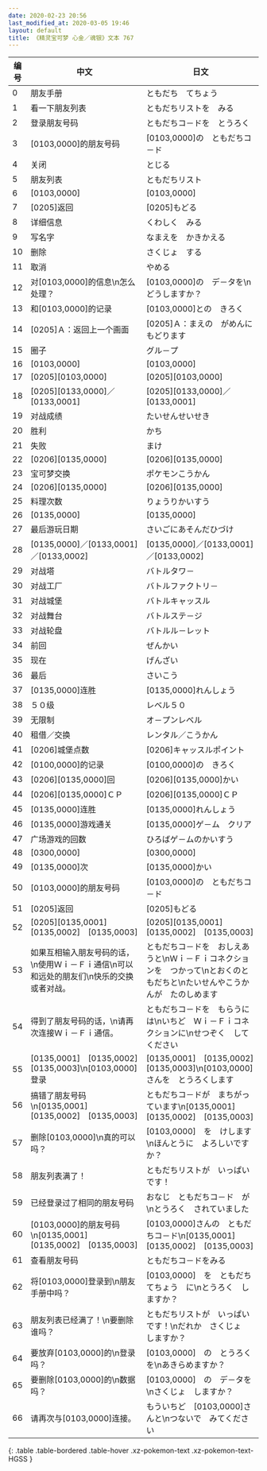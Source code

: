 ```yaml
---
date: 2020-02-23 20:56
last_modified_at: 2020-03-05 19:46
layout: default
title: 《精灵宝可梦 心金／魂银》文本 767
---
```

| 编号 | 中文 | 日文 |
| ---- | ---- | ---- |
| 0 | 朋友手册 | ともだち　てちょう |
| 1 | 看一下朋友列表 | ともだちリストを　みる |
| 2 | 登录朋友号码 | ともだちコ－ドを　とうろく |
| 3 | [0103,0000]的朋友号码 | [0103,0000]の　ともだちコ－ド |
| 4 | 关闭 | とじる |
| 5 | 朋友列表 | ともだちリスト |
| 6 | [0103,0000] | [0103,0000] |
| 7 | [0205]返回 | [0205]もどる |
| 8 | 详细信息 | くわしく　みる |
| 9 | 写名字 | なまえを　かきかえる |
| 10 | 删除 | さくじょ　する |
| 11 | 取消 | やめる |
| 12 | 对[0103,0000]的信息\n怎么处理？ | [0103,0000]の　デ－タを\nどうしますか？ |
| 13 | 和[0103,0000]的记录 | [0103,0000]との　きろく |
| 14 | [0205]Ａ：返回上一个画面 | [0205]Ａ：まえの　がめんに　もどります |
| 15 | 圈子 | グル－プ |
| 16 | [0103,0000] | [0103,0000] |
| 17 | [0205][0103,0000] | [0205][0103,0000] |
| 18 | [0205][0133,0000]／[0133,0001] | [0205][0133,0000]／[0133,0001] |
| 19 | 对战成绩 | たいせんせいせき |
| 20 | 胜利 | かち |
| 21 | 失败 | まけ |
| 22 | [0206][0135,0000] | [0206][0135,0000] |
| 23 | 宝可梦交换 | ポケモンこうかん |
| 24 | [0206][0135,0000] | [0206][0135,0000] |
| 25 | 料理次数 | りょうりかいすう |
| 26 | [0135,0000] | [0135,0000] |
| 27 | 最后游玩日期 | さいごにあそんだひづけ |
| 28 | [0135,0000]／[0133,0001]／[0133,0002] | [0135,0000]／[0133,0001]／[0133,0002] |
| 29 | 对战塔 | バトルタワ－ |
| 30 | 对战工厂 | バトルファクトリ－ |
| 31 | 对战城堡 | バトルキャッスル |
| 32 | 对战舞台 | バトルステ－ジ |
| 33 | 对战轮盘 | バトルル－レット |
| 34 | 前回 | ぜんかい |
| 35 | 现在 | げんざい |
| 36 | 最后 | さいこう |
| 37 | [0135,0000]连胜 | [0135,0000]れんしょう |
| 38 | ５０级 | レベル５０ |
| 39 | 无限制 | オ－プンレベル |
| 40 | 租借／交换 | レンタル／こうかん |
| 41 | [0206]城堡点数 | [0206]キャッスルポイント |
| 42 | [0100,0000]的记录 | [0100,0000]の　きろく |
| 43 | [0206][0135,0000]回 | [0206][0135,0000]かい |
| 44 | [0206][0135,0000]ＣＰ | [0206][0135,0000]ＣＰ |
| 45 | [0135,0000]连胜 | [0135,0000]れんしょう |
| 46 | [0135,0000]游戏通关 | [0135,0000]ゲ－ム　クリア |
| 47 | 广场游戏的回数 | ひろばゲ－ムのかいすう |
| 48 | [0300,0000] | [0300,0000] |
| 49 | [0135,0000]次 | [0135,0000]かい |
| 50 | [0103,0000]的朋友号码 | [0103,0000]の　ともだちコ－ド |
| 51 | [0205]返回 | [0205]もどる |
| 52 | [0205][0135,0001]　[0135,0002]　[0135,0003] | [0205][0135,0001]　[0135,0002]　[0135,0003] |
| 53 | 如果互相输入朋友号码的话，\n使用Ｗｉ－Ｆｉ通信\n可以和远处的朋友们\n快乐的交换或者对战。 | ともだちコ－ドを　おしえあうと\nＷｉ－Ｆｉコネクションを　つかって\nとおくのともだちと\nたいせんやこうかんが　たのしめます |
| 54 | 得到了朋友号码的话，\n请再次连接Ｗｉ－Ｆｉ通信。 | ともだちコ－ドを　もらうには\nいちど　Ｗｉ－Ｆｉコネクションに\nせつぞく　してください |
| 55 | [0135,0001]　[0135,0002]　[0135,0003]\n[0103,0000]登录 | [0135,0001]　[0135,0002]　[0135,0003]\n[0103,0000]さんを　とうろくします |
| 56 | 搞错了朋友号码\n[0135,0001]　[0135,0002]　[0135,0003] | ともだちコ－ドが　まちがっています\n[0135,0001]　[0135,0002]　[0135,0003] |
| 57 | 删除[0103,0000]\n真的可以吗？ | [0103,0000]　を　けします\nほんとうに　よろしいですか？ |
| 58 | 朋友列表满了！ | ともだちリストが　いっぱい　です！ |
| 59 | 已经登录过了相同的朋友号码 | おなじ　ともだちコ－ド　が\nとうろく　されていました |
| 60 | [0103,0000]的朋友号码\n[0135,0001]　[0135,0002]　[0135,0003] | [0103,0000]さんの　ともだちコ－ド\n[0135,0001]　[0135,0002]　[0135,0003] |
| 61 | 查看朋友号码 | ともだちコ－ドをみる |
| 62 | 将[0103,0000]登录到\n朋友手册中吗？ | [0103,0000]　を　ともだちてちょう　に\nとうろく　しますか？ |
| 63 | 朋友列表已经满了！\n要删除谁吗？ | ともだちリストが　いっぱい　です！\nだれか　さくじょ　しますか？ |
| 64 | 要放弃[0103,0000]的\n登录吗？ | [0103,0000]　の　とうろく　を\nあきらめますか？ |
| 65 | 要删除[0103,0000]的\n数据吗？ | [0103,0000]　の　デ－タを\nさくじょ　しますか？ |
| 66 | 请再次与[0103,0000]连接。 | もういちど　[0103,0000]さんと\nつないで　みてください |
{: .table .table-bordered .table-hover .xz-pokemon-text .xz-pokemon-text-HGSS }